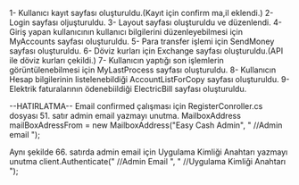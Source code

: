 1- Kullanıcı kayıt sayfası oluşturuldu.(Kayıt için confirm ma,il eklendi.)
2- Login sayfası oljuşturuldu.
3- Layout sayfası oluşturuldu ve düzenlendi.
4- Giriş yapan kullanıcının kullanıcı bilgilerini düzenleyebilmesi için MyAccounts sayfası oluşturuldu.
5- Para transfer işlemi için SendMoney sayfası oluşturuldu.
6- Döviz kurları için Exchange sayfası oluşturuldu.(API ile döviz kurları çekildi.)
7- Kullanıcın yaptığı son işlemlerin görüntülenebilmesi için MyLastProcess sayfası oluşturuldu.
8- Kullanıcın Hesap bilgilerinin listelenebildiği AccountListForCopy sayfası oluşturuldu.
9- Elektrik faturalarının ödenebiildiği ElectricBill sayfası oluşturuldu.


--HATIRLATMA--
Email confirmed çalışması için RegisterConroller.cs dosyası 51. satır admin email yazmayı unutma.
                    MailboxAddress mailBoxAdressFrom = new MailboxAddress("Easy Cash Admin", " //Admin email ");

Aynı şekilde 66. satırda admin email için Uygulama Kimliği Anahtarı yazmayı unutma
                    client.Authenticate(" //Admin Email ", " //Uygulama Kimliği Anahtarı ");

